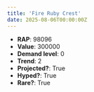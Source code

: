 ```yaml
---
title: 'Fire Ruby Crest'
date: 2025-08-06T00:00:00Z
---
```

- **RAP**: 98096
- **Value**: 300000
- **Demand level**: 0
- **Trend**: 2
- **Projected?**: True
- **Hyped?**: True
- **Rare?**: True
